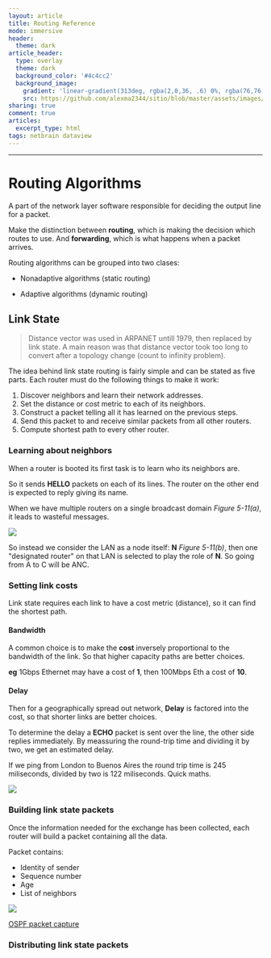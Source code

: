 ```yaml
---
layout: article
title: Routing Reference
mode: immersive
header:
  theme: dark
article_header:
  type: overlay
  theme: dark
  background_color: '#4c4cc2'
  background_image:
    gradient: 'linear-gradient(313deg, rgba(2,0,36, .6) 0%, rgba(76,76,194, .6) 47%, rgba(0,212,255, .6) 100%)'
    src: https://github.com/alexma2344/sitio/blob/master/assets/images/rainbows.jpg?raw=true"
sharing: true
comment: true
articles:
  excerpt_type: html
tags: netbrain dataview
---
```


<!--more-->

---

# Routing Algorithms

A part of the network layer software responsible for deciding the output line for a packet.

Make the distinction between **routing**, which is making the decision which routes to use. 
And **forwarding**, which is what happens when a packet arrives.

Routing algorithms can be grouped into two clases:

- Nonadaptive algorithms (static routing)

- Adaptive algorithms (dynamic routing)

## Link State

> Distance vector was used in ARPANET untill 1979, then replaced by link state.
> A main reason was that distance vector took too long to convert after a topology change (count to infinity problem).

The idea behind link state routing is fairly simple and can be stated as five
parts. Each router must do the following things to make it work:

1. Discover neighbors and learn their network addresses.
2. Set the distance or cost metric to each of its neighbors.
3. Construct a packet telling all it has learned on the previous steps.
4. Send this packet to and receive similar packets from all other routers.
5. Compute shortest path to every other router.

### Learning about neighbors

When a router is booted its first task is to learn who its neighbors are.

So it sends **HELLO** packets on each of its lines. The router on the other end is expected to reply giving its name.

When we have multiple routers on a single broadcast domain *Figure 5-11(a)*, it leads to wasteful messages.

<img src="https://github.com/alexma2344/sitio/blob/master/assets/images/fig-5-11.jpg?raw=true">

So instead we consider the LAN as a node itself: **N** *Figure 5-11(b)*, then one "designated router" on that LAN is selected to play the role of **N**. So going from A to C will be ANC.


### Setting link costs

Link state requires each link to have a cost metric (distance), so it can find the shortest path.

#### Bandwidth

A common choice is to make the **cost** inversely proportional to the bandwidth of the link. So that higher capacity paths are better choices.

**eg** 1Gbps Ethernet may have a cost of **1**, then 100Mbps Eth a cost of **10**. 

#### Delay

Then for a geographically spread out network, **Delay** is factored into the cost, so that shorter links are better choices.

To determine the delay a **ECHO** packet is sent over the line, the other side replies immediately. By meassuring the round-trip time and dividing it by two, we get an estimated delay. 

If we ping from London to Buenos Aires the round trip time is 245 miliseconds, divided by two is 122 miliseconds. Quick maths.

<img src="https://github.com/alexma2344/sitio/blob/master/assets/images/rtt-average.jpg?raw=true">

### Building link state packets

Once the information needed for the exchange has been collected, each router will build a packet containing all the data.

Packet contains:

- Identity of sender 
- Sequence number
- Age  
- List of neighbors  

<img src="https://github.com/alexma2344/sitio/blob/master/assets/images/lsa.jpg?raw=true">


[OSPF packet capture](https://www.cloudshark.org/captures/293956261434)


### Distributing link state packets


